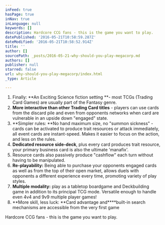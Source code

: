 ```yaml
---
inFeed: true
hasPage: true
inNav: true
inLanguage: null
keywords: []
description: Hardcore CCG fans - this is the game you want to play.
datePublished: '2016-05-21T10:58:59.287Z'
dateModified: '2016-05-21T10:58:52.914Z'
title: ''
author: []
sourcePath: _posts/2016-05-21-why-should-you-play-megacorp.md
authors: []
publisher: null
starred: false
url: why-should-you-play-megacorp/index.html
_type: Article

---
```

1. Finally: **An Exciting Science fiction setting **- most TCGs (Trading Card Games) are usually part of the Fantasy genre.
2. **More interactive than other Trading Card titles** - players can use cards from the discard pile and even from opponents networks when card are vulnerable in an upside down "engaged" state.
3. **Simpler rules: **No hand maximum size, no "summon sickness" - cards can be activated to produce trait resources or attack immediately, all event cards are instant-speed. Makes it easier to focus on the action, and less on the rules.
4. **Dedicated resource side-deck**, plus every card produces trait resource, your primary business card is also the ultimate 'manafix'. 
5. Resource cards also passively produce "cashflow" each turn without having to be manipulated.
6. **Re-playability:** Being able to purchase your opponents engaged cards as well as from the top of their open market, allows duels with opponents a different experience every time, promoting variety of play styles.
7. **Multiple modality:** play as a tabletop boardgame and Deckbuilding game in addition to its principal TCG mode. Versatile enough to handle even 4v4 and 9v9 multiple player games!
8. **More skill, less luck: **Card advantage and****built-in search mechanisms are accessible from the very first game

Hardcore CCG fans - this is the game you want to play.
